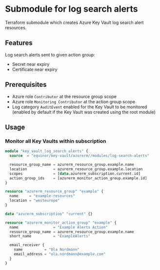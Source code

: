 # Submodule for log search alerts

Terraform submodule which creates Azure Key Vault log search alert resources.

## Features

Log search alerts sent to given action group:

- Secret near expiry
- Certificate near expiry

## Prerequisites

- Azure role `Contributor` at the resource group scope
- Azure role `Monitoring Contributor` at the action group scope
- Log category `AuditEvent` enabled for the Key Vault to be monitored (enabled by default if the Key Vault was created using the root module)

## Usage

### Monitor all Key Vaults within subscription

```terraform
module "key_vault_log_search_alerts" {
  source  = "equinor/key-vault/azurerm//modules/log-search-alerts"

  resource_group_name = azurerm_resource_group.example.name
  location            = azurerm_resource_group.example.location
  scopes              = [data.azurerm_subscription.current.id]
  action_group_ids    = [azurerm_monitor_action_group.example.id]
}

resource "azurerm_resource_group" "example" {
  name     = "example-resources"
  location = "westeurope"
}

data "azurerm_subscription" "current" {}

resource "azurerm_monitor_action_group" "example" {
  name                = "Example Alerts Action"
  resource_group_name = azurerm_resource_group.example.name
  short_name          = "ExampleAlerts"

  email_receiver {
    name          = "Ola Nordmann"
    email_address = "ola.nordmann@example.com"
  }
}
```
